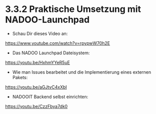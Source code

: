 # 3.3.2 Praktische Umsetzung mit NADOO-Launchpad

- Schau Dir dieses Video an:

<https://www.youtube.com/watch?v=rpypwW70h2E>

- Das NADOO Launchpad Dateisystem:

<https://youtu.be/HxhmYYeR5uE>

- Wie man Issues bearbeitet und die Implementierung eines externen Pakets:

<https://youtu.be/aGJtvC4xXbI>

- NADOOIT Backend selbst einrichten:

<https://youtu.be/CzzFbya7dk0>
